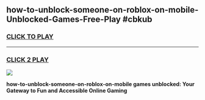 
## how-to-unblock-someone-on-roblox-on-mobile-Unblocked-Games-Free-Play #cbkub
<h3>
<a href="https://us.freeplayer.one?title=how-to-unblock-someone-on-roblox-on-mobile&ref=9M">CLICK TO PLAY</a></h3>
<hr>

<h3>
<a href="https://us.freeplayer.one?title=how-to-unblock-someone-on-roblox-on-mobile&ref=9M">CLICK 2 PLAY</a>
  
</h3>

<a href="https://us.freeplayer.one?title=how-to-unblock-someone-on-roblox-on-mobile&ref=9M"><img src="https://clearcache.store/games.png"></a>


**how-to-unblock-someone-on-roblox-on-mobile games unblocked: Your Gateway to Fun and Accessible Online Gaming**
